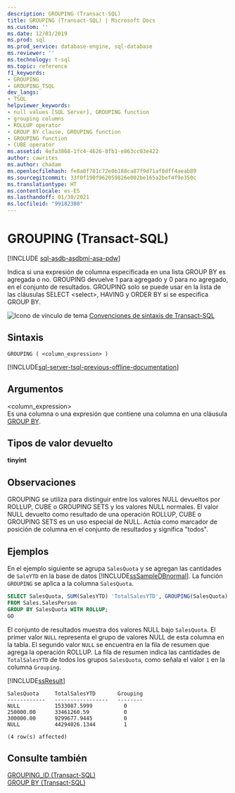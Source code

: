 ```yaml
---
description: GROUPING (Transact-SQL)
title: GROUPING (Transact-SQL) | Microsoft Docs
ms.custom: ''
ms.date: 12/03/2019
ms.prod: sql
ms.prod_service: database-engine, sql-database
ms.reviewer: ''
ms.technology: t-sql
ms.topic: reference
f1_keywords:
- GROUPING
- GROUPING_TSQL
dev_langs:
- TSQL
helpviewer_keywords:
- null values [SQL Server], GROUPING function
- grouping columns
- ROLLUP operator
- GROUP BY clause, GROUPING function
- GROUPING function
- CUBE operator
ms.assetid: 4efa3868-1fc4-4626-8fb1-e863cc03e422
author: cawrites
ms.author: chadam
ms.openlocfilehash: fe8a8f781c72e0b188ca87f9d71af8dff4aeab89
ms.sourcegitcommit: 33f0f190f962059826e002be165a2bef4f9e350c
ms.translationtype: HT
ms.contentlocale: es-ES
ms.lasthandoff: 01/30/2021
ms.locfileid: "99182380"
---
```

# <a name="grouping-transact-sql"></a>GROUPING (Transact-SQL)
[!INCLUDE [sql-asdb-asdbmi-asa-pdw](../../includes/applies-to-version/sql-asdb-asdbmi-asa.md)]

  Indica si una expresión de columna especificada en una lista GROUP BY es agregada o no. GROUPING devuelve 1 para agregado y 0 para no agregado, en el conjunto de resultados. GROUPING solo se puede usar en la lista de las cláusulas SELECT \<select>, HAVING y ORDER BY si se especifica GROUP BY.  
  
 ![Icono de vínculo de tema](../../database-engine/configure-windows/media/topic-link.gif "Icono de vínculo de tema") [Convenciones de sintaxis de Transact-SQL](../../t-sql/language-elements/transact-sql-syntax-conventions-transact-sql.md)  
  
## <a name="syntax"></a>Sintaxis  
  
```syntaxsql
GROUPING ( <column_expression> )  
```  
  
[!INCLUDE[sql-server-tsql-previous-offline-documentation](../../includes/sql-server-tsql-previous-offline-documentation.md)]

## <a name="arguments"></a>Argumentos
 \<column_expression>  
 Es una columna o una expresión que contiene una columna en una cláusula [GROUP BY](../../t-sql/queries/select-group-by-transact-sql.md).  
  
## <a name="return-types"></a>Tipos de valor devuelto  
 **tinyint**  
  
## <a name="remarks"></a>Observaciones  
 GROUPING se utiliza para distinguir entre los valores NULL devueltos por ROLLUP, CUBE o GROUPING SETS y los valores NULL normales. El valor NULL devuelto como resultado de una operación ROLLUP, CUBE o GROUPING SETS es un uso especial de NULL. Actúa como marcador de posición de columna en el conjunto de resultados y significa "todos".  
  
## <a name="examples"></a>Ejemplos  
 En el ejemplo siguiente se agrupa `SalesQuota` y se agregan las cantidades de `SaleYTD` en la base de datos [!INCLUDE[ssSampleDBnormal](../../includes/sssampledbnormal-md.md)]. La función `GROUPING` se aplica a la columna `SalesQuota`.  
  
```sql 
SELECT SalesQuota, SUM(SalesYTD) 'TotalSalesYTD', GROUPING(SalesQuota) AS 'Grouping'  
FROM Sales.SalesPerson  
GROUP BY SalesQuota WITH ROLLUP;  
GO  
```  
  
 El conjunto de resultados muestra dos valores NULL bajo `SalesQuota`. El primer valor `NULL` representa el grupo de valores NULL de esta columna en la tabla. El segundo valor `NULL` se encuentra en la fila de resumen que agrega la operación ROLLUP. La fila de resumen indica las cantidades de `TotalSalesYTD` de todos los grupos `SalesQuota`, como señala el valor `1` en la columna `Grouping`.  
  
 [!INCLUDE[ssResult](../../includes/ssresult-md.md)]  
  
 ```
 SalesQuota     TotalSalesYTD       Grouping  
------------   -----------------   --------  
NULL           1533087.5999          0  
250000.00      33461260.59           0  
300000.00      9299677.9445          0  
NULL           44294026.1344         1  

(4 row(s) affected)
```  
  
## <a name="see-also"></a>Consulte también  
 [GROUPING_ID &#40;Transact-SQL&#41;](../../t-sql/functions/grouping-id-transact-sql.md)   
 [GROUP BY &#40;Transact-SQL&#41;](../../t-sql/queries/select-group-by-transact-sql.md)  
  
  
